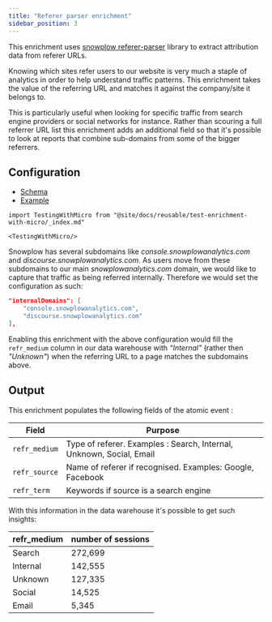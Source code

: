 ```yaml
---
title: "Referer parser enrichment"
sidebar_position: 3
---
```


This enrichment uses [snowplow referer-parser](https://github.com/snowplow/referer-parser) library to extract attribution data from referer URLs.

Knowing which sites refer users to our website is very much a staple of analytics in order to help understand traffic patterns. This enrichment takes the value of the referring URL and matches it against the company/site it belongs to.

This is particularly useful when looking for specific traffic from search engine providers or social networks for instance. Rather than scouring a full referrer URL list this enrichment adds an additional field so that it's possible to look at reports that combine sub-domains from some of the bigger referrers.

## Configuration

- [Schema](https://github.com/snowplow/iglu-central/blob/master/schemas/com.snowplowanalytics.snowplow/referer_parser/jsonschema/2-0-0)
- [Example](https://github.com/snowplow/enrich/blob/master/config/enrichments/referer_parser.json)

```mdx-code-block
import TestingWithMicro from "@site/docs/reusable/test-enrichment-with-micro/_index.md"

<TestingWithMicro/>
```

Snowplow has several subdomains like _console.snowplowanalytics.com_ and _discourse.snowplowanalytics.com_. As users move from these subdomains to our main _snowplowanalytics.com_ domain, we would like to capture that traffic as being referred internally. Therefore we would set the configuration as such:

```json
"internalDomains": [
    "console.snowplowanalytics.com",
    "discourse.snowplowanalytics.com"
],
```

Enabling this enrichment with the above configuration would fill the `refr_medium` column in our data warehouse with _“Internal”_ (rather then _"Unknown"_) when the referring URL to a page matches the subdomains above.

## Output

This enrichment populates the following fields of the atomic event :

| Field         | Purpose                                                              |
| ------------- | -------------------------------------------------------------------- |
| `refr_medium` | Type of referer. Examples : Search, Internal, Unknown, Social, Email |
| `refr_source` | Name of referer if recognised. Examples: Google, Facebook            |
| `refr_term`   | Keywords if source is a search engine                                |

With this information in the data warehouse it's possible to get such insights:

| refr_medium | number of sessions |
| ----------- | ------------------ |
| Search      | 272,699            |
| Internal    | 142,555            |
| Unknown     | 127,335            |
| Social      | 14,525             |
| Email       | 5,345              |
